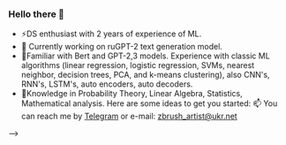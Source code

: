 ### Hello there 👋
- ⚡DS enthusiast with 2 years of experience of ML. 
- 🔭 Currently working on ruGPT-2 text generation model.
- 🌱Familiar with Bert and GPT-2,3 models. Experience with classic ML algorithms (linear regression, logistic
regression, SVMs, nearest neighbor, decision trees, PCA, and k-means clustering), also CNN's, RNN's,
LSTM's, auto encoders, auto decoders.
- 🌱Knowledge in Probability Theory, Linear Algebra, Statistics, Mathematical analysis.
Here are some ideas to get you started:
📫 You can reach me by [Telegram](https://telegram.me/morea_93) or e-mail: zbrush_artist@ukr.net

-->

